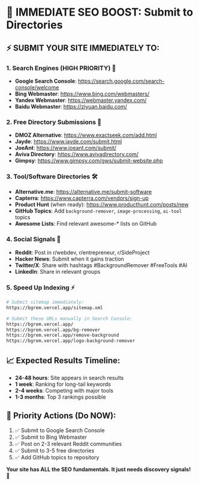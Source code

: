 # 🚀 IMMEDIATE SEO BOOST: Submit to Directories

## ⚡ SUBMIT YOUR SITE IMMEDIATELY TO:

### **1. Search Engines (HIGH PRIORITY)** 🎯
- **Google Search Console**: https://search.google.com/search-console/welcome
- **Bing Webmaster**: https://www.bing.com/webmasters/
- **Yandex Webmaster**: https://webmaster.yandex.com/
- **Baidu Webmaster**: https://ziyuan.baidu.com/

### **2. Free Directory Submissions** 📝
- **DMOZ Alternative**: https://www.exactseek.com/add.html
- **Jayde**: https://www.jayde.com/submit.html  
- **JoeAnt**: https://www.joeant.com/submit/
- **Aviva Directory**: https://www.avivadirectory.com/
- **Gimpsy**: https://www.gimpsy.com/gws/submit-website.php

### **3. Tool/Software Directories** 🛠️
- **Alternative.me**: https://alternative.me/submit-software
- **Capterra**: https://www.capterra.com/vendors/sign-up
- **Product Hunt** (when ready): https://www.producthunt.com/posts/new
- **GitHub Topics**: Add `background-remover`, `image-processing`, `ai-tool` topics
- **Awesome Lists**: Find relevant awesome-* lists on GitHub

### **4. Social Signals** 📱
- **Reddit**: Post in r/webdev, r/entrepreneur, r/SideProject
- **Hacker News**: Submit when it gains traction
- **Twitter/X**: Share with hashtags #BackgroundRemover #FreeTools #AI
- **LinkedIn**: Share in relevant groups

### **5. Speed Up Indexing** ⚡
```bash
# Submit sitemap immediately:
https://bgrem.vercel.app/sitemap.xml

# Submit these URLs manually in Search Console:
https://bgrem.vercel.app/
https://bgrem.vercel.app/bg-remover
https://bgrem.vercel.app/remove-background
https://bgrem.vercel.app/logo-background-remover
```

## 📈 **Expected Results Timeline:**
- **24-48 hours**: Site appears in search results
- **1 week**: Ranking for long-tail keywords
- **2-4 weeks**: Competing with major tools
- **1-3 months**: Top 3 rankings possible

## 🎯 **Priority Actions (Do NOW):**
1. ✅ Submit to Google Search Console
2. ✅ Submit to Bing Webmaster  
3. ✅ Post on 2-3 relevant Reddit communities
4. ✅ Submit to 3-5 free directories
5. ✅ Add GitHub topics to repository

**Your site has ALL the SEO fundamentals. It just needs discovery signals!** 🚀